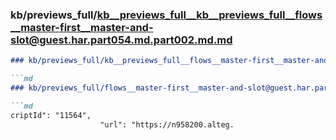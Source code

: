 ### kb/previews_full/kb__previews_full__kb__previews_full__flows__master-first__master-and-slot@guest.har.part054.md.part002.md.md

```md
### kb/previews_full/kb__previews_full__flows__master-first__master-and-slot@guest.har.part054.md.part002.md

```md
### kb/previews_full/flows__master-first__master-and-slot@guest.har.part054.md (part 002)

```md
criptId": "11564",
                    "url": "https://n958200.alteg.
```

```

```

```
